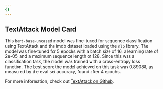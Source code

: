 ```yaml
---
{}
---
```

## TextAttack Model Card
This `bert-base-uncased` model was fine-tuned for sequence classification using TextAttack 
and the imdb dataset loaded using the `nlp` library. The model was fine-tuned 
for 5 epochs with a batch size of 16, a learning 
rate of 2e-05, and a maximum sequence length of 128. 
Since this was a classification task, the model was trained with a cross-entropy loss function. 
The best score the model achieved on this task was 0.89088, as measured by the 
eval set accuracy, found after 4 epochs.

For more information, check out [TextAttack on Github](https://github.com/QData/TextAttack).
